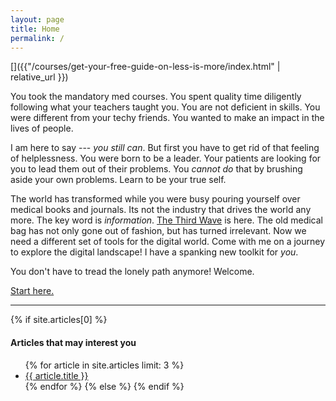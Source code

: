 ```yaml
---
layout: page
title: Home
permalink: /
---
```


[<amp-img width="600" height="300" layout="responsive" src="/assets/images/landing_headlines.png"></amp-img>]({{"/courses/get-your-free-guide-on-less-is-more/index.html" | relative_url }})

You took the mandatory med courses. You spent quality time diligently following what your teachers taught you. You are not deficient in skills. You were different from your techy friends. You wanted to make an impact in the lives of people.

I am here to say --- *you still can*. But first you have to get rid of that feeling of helplessness. You were born to be a leader. Your patients are looking for you to lead them out of their problems. You *cannot do* that by brushing aside your own problems. Learn to be your true self.

The world has transformed while you were busy pouring yourself over medical books and journals. Its not the industry that drives the world any more. The key word is *information*. [The Third Wave](https://goo.gl/88Kj11) is here. The old medical bag has not only gone out of fashion, but has turned irrelevant. Now we need a different set of tools for the digital world. Come with me on a journey to explore the digital landscape! I have a spanking new toolkit for *you*.

You don't have to tread the lonely path anymore! Welcome.

[Start here.](/courses/get-your-free-guide-on-less-is-more/index.html)

---------------------
{% if site.articles[0] %}
#### Articles that may interest you

  <ul>
  {% for article in site.articles limit: 3 %}
    <li>
      <a href="{{ site.baseurl }}{{ article.url }}index.html">
        {{ article.title }}
      </a>
    </li>
  {% endfor %}
{% else %}
  <script async id="_ck_130134" src="https://forms.convertkit.com/130134?v=6"></script>
{% endif %}

